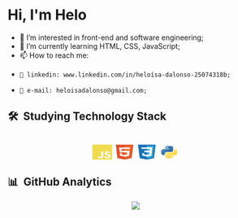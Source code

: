 <h1 align="left">Hi, I'm Helo</h1>

- 👀 I’m interested in front-end and software engineering;
- 🌱 I’m currently learning HTML, CSS, JavaScript;
- 📫 How to reach me:
-     📍 linkedin: www.linkedin.com/in/heloísa-dalonso-25074318b;
-     📍 e-mail: heloisadalonso@gmail.com;

## 🛠 &nbsp;Studying Technology Stack
<div style="display: inline_block" align="center"><br>
  <img align="center" alt="Rafa-Js" height="30" width="40" src="https://raw.githubusercontent.com/devicons/devicon/master/icons/javascript/javascript-plain.svg">
  <img align="center" alt="Rafa-HTML" height="30" width="40" src="https://raw.githubusercontent.com/devicons/devicon/master/icons/html5/html5-original.svg">
  <img align="center" alt="Rafa-CSS" height="30" width="40" src="https://raw.githubusercontent.com/devicons/devicon/master/icons/css3/css3-original.svg">
  <img align="center" alt="Rafa-Python" height="30" width="40" src="https://raw.githubusercontent.com/devicons/devicon/master/icons/python/python-original.svg">
</div>
  

## 📊 &nbsp;GitHub Analytics
<div align="center">
  <img src="http://github-profile-summary-cards.vercel.app/api/cards/profile-details?username=arks-lacerda&theme=tokyonight" />
</div>
<!---
heloisadalonso/heloisadalonso is a ✨ special ✨ repository because its `README.md` (this file) appears on your GitHub profile.
You can click the Preview link to take a look at your changes.
--->
